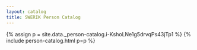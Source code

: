 ```yaml
---
layout: catalog
title: SWERIK Person Catalog
---
```

{% assign p = site.data._person-catalog.i-KshoLNe1g5drvqPs43jTp1 %}
{% include person-catalog.html p=p %}

